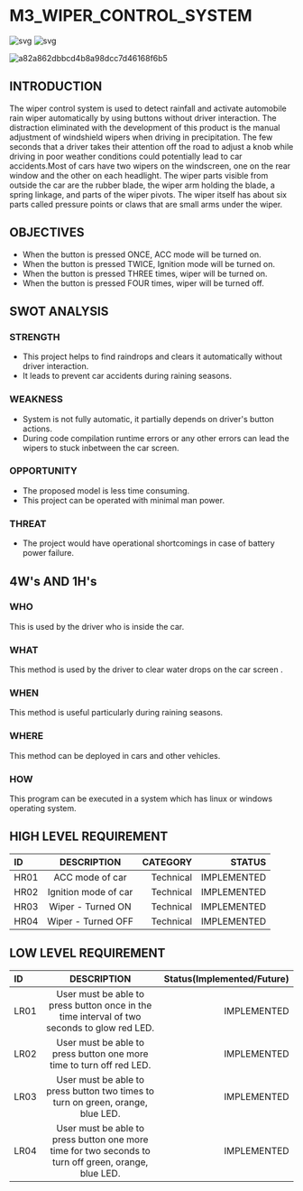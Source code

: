 # M3_WIPER_CONTROL_SYSTEM
![svg](https://user-images.githubusercontent.com/101172144/168335163-7d618d97-0254-40ae-8d22-599513c228c1.svg)
![svg](https://user-images.githubusercontent.com/101172144/168335187-41a3a674-2dfd-4379-95a6-0d7b84605800.svg)

![a82a862dbbcd4b8a98dcc7d46168f6b5](https://user-images.githubusercontent.com/101172144/168336241-f4e25a73-0040-400a-af19-ac1f957c448c.svg)

## INTRODUCTION

The wiper control system is used to detect rainfall and activate automobile rain wiper automatically by using buttons without driver interaction. The distraction eliminated with the development of this product is the manual adjustment of windshield wipers when driving in precipitation. The few seconds that a driver takes their attention off the road to adjust a knob while driving in poor weather conditions could potentially lead to car accidents.Most of cars have two wipers on the windscreen, one on the rear window and the other on each headlight. The wiper parts visible from outside the car are the rubber blade, the wiper arm holding the blade, a spring linkage, and parts of the wiper pivots. The wiper itself has about six parts called pressure points or claws that are small arms under the wiper.
## OBJECTIVES
*	When the button is pressed ONCE, ACC mode will be turned on.
*	When the button is pressed TWICE, Ignition mode will be turned on.
*	When the button is pressed THREE times, wiper will be turned on.
*	When the button is pressed FOUR times, wiper will be turned off.
## SWOT ANALYSIS
### STRENGTH
* This project helps to find raindrops and clears it automatically without driver interaction.
* It leads to prevent car accidents during raining seasons.
### WEAKNESS
* System is not fully automatic, it partially depends on driver's button actions.
* During code compilation runtime errors or any other errors can lead the wipers to stuck inbetween the car screen.
### OPPORTUNITY
* The proposed model is less time consuming.
* This project can be operated with minimal man power.
### THREAT
* The project would have operational shortcomings in case of battery power failure.
## 4W's AND 1H's
### WHO
This is used by the driver who is inside the car.
### WHAT
This method is used by the driver to clear water drops on the car screen .
### WHEN
This method is useful particularly during raining seasons.
### WHERE
This method can be deployed in cars and other vehicles.
### HOW
This program can be executed in a system which has linux or windows operating system.
## HIGH LEVEL REQUIREMENT
| ID   |                 DESCRIPTION                           | CATEGORY  | STATUS      |
| :--- |     :---:                                             |      ---: |  ---:       |            
| HR01 | ACC mode of car                                       | Technical | IMPLEMENTED |             
| HR02 | Ignition mode of car                                  | Technical | IMPLEMENTED |         
| HR03 | Wiper - Turned ON                                     | Technical | IMPLEMENTED |
| HR04 | Wiper - Turned OFF                                    | Technical | IMPLEMENTED |
## LOW LEVEL REQUIREMENT
| ID   |                    DESCRIPTION                                                                                              | Status(Implemented/Future) |
| :--- |                   :---:                                                                                                     |                       ---: |
| LR01 | User must be able to press button once in the time interval of two seconds to glow red LED.                                 |  IMPLEMENTED               |   
| LR02 | User must be able to press button one more time to turn off red LED.                                                        |  IMPLEMENTED               |  
| LR03 | User must be able to press button two times to turn on green, orange, blue LED.                                             |  IMPLEMENTED               |  
| LR04 | User must be able to press button one more time for two seconds to turn off green, orange, blue LED.                        |  IMPLEMENTED               |
